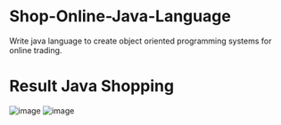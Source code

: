 # Shop-Online-Java-Language
Write java language to create object oriented programming systems for online trading.
# Result Java Shopping
![image](https://github.com/user-attachments/assets/0e734397-9f70-4ed1-a572-0b3e7f3f044f)
![image](https://github.com/user-attachments/assets/7b5040bc-8c3d-4142-9898-9192f314bc37)
